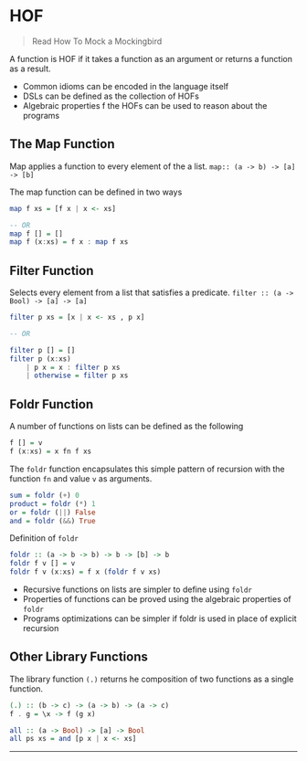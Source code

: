 # HOF

> Read How To Mock a Mockingbird

A function is HOF if it takes a function as an argument or returns a function as a result.

- Common idioms can be encoded in the language itself
- DSLs can be defined as the collection of HOFs
- Algebraic properties f the HOFs can be used to reason about the programs

## The Map Function

Map applies a function to every element of the a list. `map:: (a -> b) -> [a] -> [b]`

The map function can be defined in two ways

```haskell
map f xs = [f x | x <- xs]

-- OR
map f [] = []
map f (x:xs) = f x : map f xs
```

## Filter Function

Selects every element from a list that satisfies a predicate. `filter :: (a -> Bool) -> [a] -> [a]`

```haskell
filter p xs = [x | x <- xs , p x]

-- OR

filter p [] = []
filter p (x:xs)
    | p x = x : filter p xs
    | otherwise = filter p xs
```

## Foldr Function

A number of functions on lists can be defined as the following

```haskell
f [] = v
f (x:xs) = x fn f xs
```

The `foldr` function encapsulates this simple pattern of recursion with the function `fn` and value `v` as arguments.

```haskell
sum = foldr (+) 0
product = foldr (*) 1
or = foldr (||) False
and = foldr (&&) True
```

Definition of `foldr`

```haskell
foldr :: (a -> b -> b) -> b -> [b] -> b
foldr f v [] = v
foldr f v (x:xs) = f x (foldr f v xs)
```

- Recursive functions on lists are simpler to define using `foldr`
- Properties of functions can be proved using the algebraic properties of `foldr`
- Programs optimizations can be simpler if foldr is used in place of explicit recursion

## Other Library Functions

The library function `(.)` returns he composition of two functions as a single function.

```haskell
(.) :: (b -> c) -> (a -> b) -> (a -> c)
f . g = \x -> f (g x)

all :: (a -> Bool) -> [a] -> Bool
all ps xs = and [p x | x <- xs]
```

---
